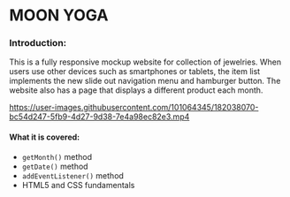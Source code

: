 # MOON YOGA
### Introduction:
This is a fully responsive mockup website for collection of jewelries. When users use other devices such as smartphones or tablets, the item list implements the new slide out navigation menu and hamburger button.
The website also has a page that displays a different product each month.

https://user-images.githubusercontent.com/101064345/182038070-bc54d247-5fb9-4d27-9d38-7e4a98ec82e3.mp4



#### What it is covered:
- `getMonth()` method
- `getDate()` method
- `addEventListener()` method
- HTML5 and CSS fundamentals
